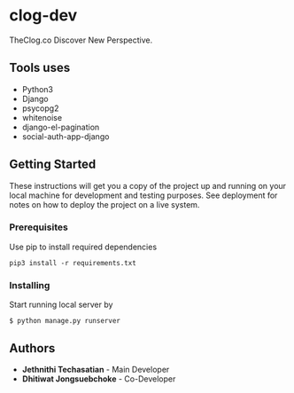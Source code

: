 # clog-dev
TheClog.co Discover New Perspective. 


## Tools uses
* Python3
* Django
* psycopg2
* whitenoise
* django-el-pagination
* social-auth-app-django

## Getting Started

These instructions will get you a copy of the project up and running on your local machine for development and testing purposes. See deployment for notes on how to deploy the project on a live system.

### Prerequisites

Use pip to install required dependencies

```
pip3 install -r requirements.txt
```


### Installing
Start running local server by 
```
$ python manage.py runserver
```


## Authors
* **Jethnithi Techasatian** -  Main Developer 
* **Dhitiwat Jongsuebchoke** - Co-Developer
